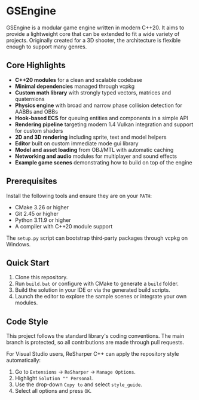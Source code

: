 # GSEngine

GSEngine is a modular game engine written in modern C++20. It aims to provide a lightweight core that can be extended to fit a wide variety of projects. Originally created for a 3D shooter, the architecture is flexible enough to support many genres.

## Core Highlights

- **C++20 modules** for a clean and scalable codebase
- **Minimal dependencies** managed through vcpkg
- **Custom math library** with strongly typed vectors, matrices and quaternions
- **Physics engine** with broad and narrow phase collision detection for AABBs and OBBs
- **Hook‑based ECS** for queuing entities and components in a simple API
- **Rendering pipeline** targeting modern 1.4 Vulkan integration and support for custom shaders
- **2D and 3D rendering** including sprite, text and model helpers
- **Editor** built on custom immediate mode gui library
- **Model and asset loading** from OBJ/MTL with automatic caching
- **Networking and audio** modules for multiplayer and sound effects
- **Example game scenes** demonstrating how to build on top of the engine

## Prerequisites

Install the following tools and ensure they are on your `PATH`:

- CMake 3.26 or higher
- Git 2.45 or higher
- Python 3.11.9 or higher
- A compiler with C++20 module support

The `setup.py` script can bootstrap third‑party packages through vcpkg on Windows.

## Quick Start

1. Clone this repository.
2. Run `build.bat` or configure with CMake to generate a `build` folder.
3. Build the solution in your IDE or via the generated build scripts.
4. Launch the editor to explore the sample scenes or integrate your own modules.

## Code Style

This project follows the standard library's coding conventions. The main branch is protected, so all contributions are made through pull requests.

For Visual Studio users, ReSharper C++ can apply the repository style automatically:

1. Go to `Extensions` → `ReSharper` → `Manage Options`.
2. Highlight `Solution "" Personal`.
3. Use the drop‑down `Copy to` and select `style_guide`.
4. Select all options and press `OK`.
